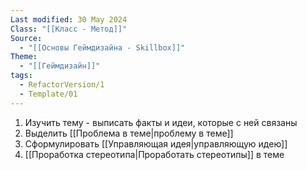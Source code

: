 ```yaml
---
Last modified: 30 May 2024
Class: "[[Класс - Метод]]"
Source:
  - "[[Основы Геймдизайна - Skillbox]]"
Theme:
  - "[[Геймдизайн]]"
tags:
  - RefactorVersion/1
  - Template/01
---
```

1. Изучить тему - выписать факты и идеи, которые с ней связаны
2. Выделить [[Проблема в теме|проблему в теме]]
3. Сформулировать [[Управляющая идея|управляющую идею]]
4. [[Проработка стереотипа|Проработать стереотипы]] в теме